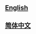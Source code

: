 ## <a href='https://mmsegmentation.readthedocs.io/en/latest/'>English</a>

## <a href='https://mmsegmentation.readthedocs.io/zh_CN/latest/'>简体中文</a>
